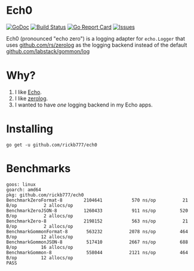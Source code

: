 # Ech0

[![GoDoc](https://img.shields.io/badge/api-Godoc-blue.svg)](https://pkg.go.dev/github.com/rickb777/ech0)
[![Build Status](https://travis-ci.org/rickb777/ech0.svg?branch=master)](https://travis-ci.org/rickb777/ech0/builds)
[![Go Report Card](https://goreportcard.com/badge/github.com/rickb777/ech0)](https://goreportcard.com/report/github.com/rickb777/ech0)
[![Issues](https://img.shields.io/github/issues/rickb777/ech0.svg)](https://github.com/rickb777/ech0/issues)

Ech0 (pronounced "echo zero") is a logging adapter for `echo.Logger` that uses [github.com/rs/zerolog](https://github.com/rs/zerolog) as the logging backend instead of the default [github.com/labstack/gommon/log](https://github.com/labstack/gommon/tree/master/log)

# Why?

1. I like [Echo](https://echo.labstack.com/).
1. I like [zerolog](https://github.com/rs/zerolog).
1. I wanted to have *one* logging backend in my Echo apps.

# Installing

`go get -u github.com/rickb777/ech0`

# Benchmarks

```
goos: linux
goarch: amd64
pkg: github.com/rickb777/ech0
BenchmarkZeroFormat-8     	 2104641	       570 ns/op	      21 B/op	       2 allocs/op
BenchmarkZeroJSON-8       	 1260433	       911 ns/op	     520 B/op	       2 allocs/op
BenchmarkZero-8           	 2198152	       563 ns/op	      21 B/op	       2 allocs/op
BenchmarkGommonFormat-8   	  563232	      2078 ns/op	     464 B/op	      12 allocs/op
BenchmarkGommonJSON-8     	  517410	      2667 ns/op	     688 B/op	      16 allocs/op
BenchmarkGommon-8         	  558044	      2121 ns/op	     464 B/op	      12 allocs/op
PASS
```
